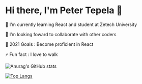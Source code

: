# Hi there, I'm Peter Tepela 👋

🌱 I’m currently learning React and student at Zetech University

👯 I’m looking foward to collaborate with other coders

🥅 2021 Goals : Become proficient in React

⚡ Fun fact : I love to walk

![Anurag's GitHub stats](https://github-readme-stats.vercel.app/api?username=sankaire&show_icons=true)

[![Top Langs](https://github-readme-stats.vercel.app/api/top-langs/?username=sankaire&layout=compact)](https://github.com/anuraghazra/github-readme-stats)







